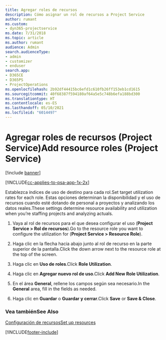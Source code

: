 ```yaml
---
title: Agregar roles de recursos
description: Cómo asignar un rol de recursos a Project Service
author: rumant
ms.custom:
- dyn365-projectservice
ms.date: 7/31/2018
ms.topic: article
ms.author: rumant
audience: Admin
search.audienceType:
- admin
- customizer
- enduser
search.app:
- D365CE
- D365PS
- ProjectOperations
ms.openlocfilehash: 2b92df44415bc6efd1c610fb26ff153eb1cd1615
ms.sourcegitcommit: 40f68387f594180af64a5e5c748b6efa188bd300
ms.translationtype: HT
ms.contentlocale: es-ES
ms.lasthandoff: 05/10/2021
ms.locfileid: "6014497"
---
```

# <a name="add-resource-roles-project-service"></a><span data-ttu-id="245c9-103">Agregar roles de recursos (Project Service)</span><span class="sxs-lookup"><span data-stu-id="245c9-103">Add resource roles (Project Service)</span></span>

[!include [banner](../includes/psa-now-project-operations.md)]

[!INCLUDE[cc-applies-to-psa-app-1x-2x](../includes/cc-applies-to-psa-app-1x-2x.md)]

<span data-ttu-id="245c9-104">Establezca índices de uso de destino para cada rol.</span><span class="sxs-lookup"><span data-stu-id="245c9-104">Set target utilization rates for each role.</span></span> <span data-ttu-id="245c9-105">Estas opciones determinan la disponibilidad y el uso de recursos cuando esté dotando de personal a proyectos y analizando los datos reales.</span><span class="sxs-lookup"><span data-stu-id="245c9-105">These settings determine resource availability and utilization when you’re staffing projects and analyzing actuals.</span></span>  
  
1.  <span data-ttu-id="245c9-106">Vaya al rol de recursos para el que desea configurar el uso (**Project Service > Rol de recursos**).</span><span class="sxs-lookup"><span data-stu-id="245c9-106">Go to the resource role you want to configure the utilization for (**Project Service > Resource Role**).</span></span>  
  
2.  <span data-ttu-id="245c9-107">Haga clic en la flecha hacia abajo junto al rol de recurso en la parte superior de la pantalla.</span><span class="sxs-lookup"><span data-stu-id="245c9-107">Click the down arrow next to the resource role at the top of the screen.</span></span>  
  
3.  <span data-ttu-id="245c9-108">Haga clic en **Uso de roles**.</span><span class="sxs-lookup"><span data-stu-id="245c9-108">Click **Role Utilization**.</span></span>  
  
4.  <span data-ttu-id="245c9-109">Haga clic en **Agregar nuevo rol de uso**.</span><span class="sxs-lookup"><span data-stu-id="245c9-109">Click **Add New Role Utilization**.</span></span>  
  
5.  <span data-ttu-id="245c9-110">En el área **General**, rellene los campos según sea necesario.</span><span class="sxs-lookup"><span data-stu-id="245c9-110">In the **General** area, fill in the fields as needed.</span></span>  
  
6.  <span data-ttu-id="245c9-111">Haga clic en **Guardar** o **Guardar y cerrar**.</span><span class="sxs-lookup"><span data-stu-id="245c9-111">Click **Save** or **Save & Close**.</span></span>  
  
### <a name="see-also"></a><span data-ttu-id="245c9-112">Vea también</span><span class="sxs-lookup"><span data-stu-id="245c9-112">See Also</span></span>  
 [<span data-ttu-id="245c9-113">Configuración de recursos</span><span class="sxs-lookup"><span data-stu-id="245c9-113">Set up resources</span></span>](../psa/set-up-resources.md)


[!INCLUDE[footer-include](../includes/footer-banner.md)]